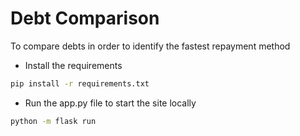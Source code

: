 # Debt Comparison

To compare debts in order to identify the fastest repayment method

- Install the requirements
```bash
pip install -r requirements.txt
```

- Run the app.py file to start the site locally
```bash
python -m flask run
```
